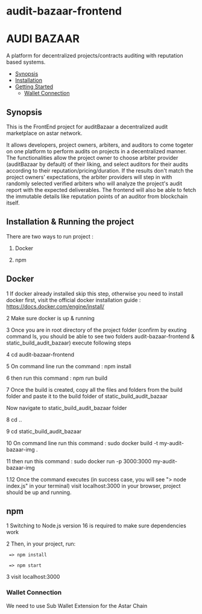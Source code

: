 # audit-bazaar-frontend

<!-- <p align="center">
  <img src="https://storage.googleapis.com/opensea-static/opensea-js-logo-updated.png" />
</p> -->

# AUDI BAZAAR <!-- omit in toc -->

A platform for decentralized projects/contracts auditing with reputation based systems.

- [Synopsis](#synopsis)
- [Installation](#installation)
- [Getting Started](#getting-started)
  - [Wallet Connection](#wallet-connection)

## Synopsis

This is the FrontEnd project for auditBazaar a decentralized audit marketplace on astar network.

It allows developers, project owners, arbiters, and auditors to come togeter on one platform to perform audits on projects in a decentralized manner. 
The functionalities allow the project owner to choose arbiter provider (auditBazaar by default) of their liking, and select auditors for their audits according to their reputation/pricing/duration.
If the results don't match the project owners' expectations, the arbiter providers will step in with randomly selected verified arbiters who will analyze the project's audit report with the expected deliverables.
The frontend will also be able to fetch the immutable details like reputation points of an auditor from blockchain itself.
 


## Installation & Running the project

There are two ways to run project : 

 1. Docker

 2. npm

## Docker

 1 If docker already installed skip this step, otherwise you need to install docker first, visit the official docker installation guide : https://docs.docker.com/engine/install/

 2 Make sure docker is up & running

 3 Once you are in root directory of the project folder (confirm by exuting command ls, you should be able to see two folders audit-bazaar-frontend & static_build_audit_bazaar) execute following steps

 4 cd audit-bazaar-frontend

 5 On command line run the command : npm install

 6 then run this command : npm run build

 7 Once the build is created, copy all the files and folders from the build folder and paste it to the build folder of static_build_audit_bazaar

 Now navigate to static_build_audit_bazaar folder 

 8 cd ..

 9 cd static_build_audit_bazaar

 10 On command line run this command : sudo docker build -t my-audit-bazaar-img .

 11 then run this command : sudo docker run -p 3000:3000 my-audit-bazaar-img

 1.12 Once the command executes (in success case, you will see "> node index.js" in your terminal) visit localhost:3000 in your browser, project should be up and running.

## npm

 1 Switching to Node.js version 16 is required to make sure dependencies work

 2 Then, in your project, run:

     => npm install

     => npm start

 3 visit localhost:3000 

### Wallet Connection 
We need to use Sub Wallet Extension for the Astar Chain